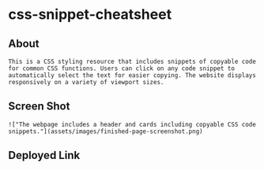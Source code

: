# css-snippet-cheatsheet

## About

```
This is a CSS styling resource that includes snippets of copyable code for common CSS functions. Users can click on any code snippet to automatically select the text for easier copying. The website displays responsively on a variety of viewport sizes.
```

## Screen Shot

```
!["The webpage includes a header and cards including copyable CSS code snippets."](assets/images/finished-page-screenshot.png)
```

## Deployed Link

```

```
